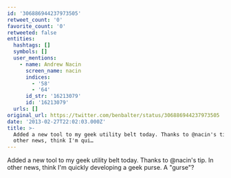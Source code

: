 ```yaml
---
id: '306886944237973505'
retweet_count: '0'
favorite_count: '0'
retweeted: false
entities:
  hashtags: []
  symbols: []
  user_mentions:
    - name: Andrew Nacin
      screen_name: nacin
      indices:
        - '58'
        - '64'
      id_str: '16213079'
      id: '16213079'
  urls: []
original_url: https://twitter.com/benbalter/status/306886944237973505
date: '2013-02-27T22:02:03.000Z'
title: >-
  Added a new tool to my geek utility belt today. Thanks to @nacin's tip. In
  other news, think I'm qui…
---
```


Added a new tool to my geek utility belt today. Thanks to @nacin's tip. In other news, think I'm quickly developing a geek purse. A "gurse"?